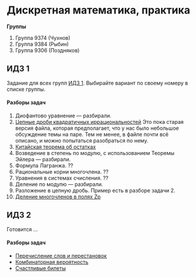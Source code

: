 # Дискретная математика, практика

**Группы**
1. Группа 9374 (Чухнов)
2. Группа 9384 (Рыбин)
3. Группа 9306 (Поздняков)

## ИДЗ 1

Задание для всех групп [ИДЗ 1](idz1.pdf). Выбирайте вариант
по своему номеру в списке группы.

#### Разборы задач
  1. Диофантово уравнение — разбирали.
  1. [Цепные дроби квадратичных иррациональностей](../../18spring/dm/continued%20fractions%20of%20quadratic%20irrationalities.pdf)
       Это пока старая версия файла, которая предполагает, что
       у нас было небольшое обсуждение темы на паре. Тем не менее,
       в файле почти всё описано, и можно попытаться разобраться по нему.
  1. [Китайская теорема об остатках](chinese-remainders-theorem.pdf)
  1. Возведение в степень по модулю, с использованием Теоремы Эйлера — разбирали.
  1. Формула Лагранжа. ??
  1. Рациональные корни многочлена. ??
  1. Уравнения в системах счисления. ??
  1. Деление по модулю — разбирали.
  1. Разложение в цепную дробь. Пример есть в разборе задачи 2.
  1. [Деление многочленов в полях Zp](../../18spring/dm/polynomial%20division%20over%20finite%20fields.pdf)

## ИДЗ 2

Готовится ...

#### Разборы задач
  
  * [Перечисление слов и перестановок](../../18spring/dm/words%20and%20permutations%20enumeration.pdf)
  * [Комбинаторная вероятность](../../18spring/dm/combinatorial%20probability.pdf)
  * [Счастливые билеты](../../18spring/dm/happy%20tickets.pdf)

